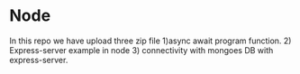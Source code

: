 # Node
 In this repo we have upload three zip file 
 1)async await program function.
 2) Express-server example in node
 3) connectivity with mongoes DB with express-server.
